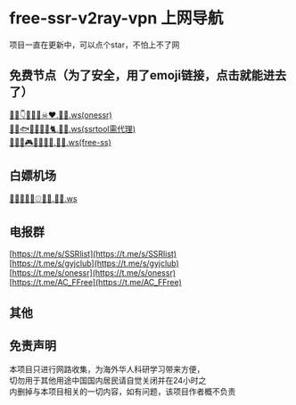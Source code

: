# free-ssr-v2ray-vpn 上网导航

项目一直在更新中，可以点个star，不怕上不了网

## 免费节点（为了安全，用了emoji链接，点击就能进去了）
[🏈🌙👇🌊🐵🐝☠♥.🍕💩.ws(onessr)](http://🏈🌙👇🌊🐵🐝☠♥.🍕💩.ws)<br>
[🤠🥖🐟🐔🍇🐶🍇🐈.🍕💩.ws(ssrtool需代理)](http://🤠🥖🐟🐔🍇🐶🍇🐈.🍕💩.ws)<br>
[🍋🖕✊🎮🍑💯🐏🥑.🍕💩.ws(free-ss)](http://🍋🖕✊🎮🍑💯🐏🥑.🍕💩.ws)<br>

## 白嫖机场
[🥞🥖🐋🍓🎷⚾🥑🐻.🍕💩.ws](http://🥞🥖🐋🍓🎷⚾🥑🐻.🍕💩.ws)<br>

## 电报群
[https://t.me/s/SSRlist](https://t.me/s/SSRlist)<br>
[https://t.me/s/gyjclub](https://t.me/s/gyjclub)<br>
[https://t.me/s/onessr](https://t.me/s/onessr)<br>
[https://t.me/AC_FFree](https://t.me/AC_FFree)<br>

## 其他

## 免责声明
本项目只进行网路收集，为海外华人科研学习带来方便，<br>
切勿用于其他用途中国国内居民请自觉关闭并在24小时之<br>
内删掉与本项目相关的一切内容，如有问题，该项目作者概不负责
